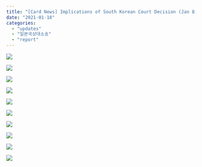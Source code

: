 ```yaml
---
title: "[Card News] Implications of South Korean Court Decision (Jan 8, 2021) on Japanese military sexual slavery victim’s lawsuit against Japanese Government"
date: "2021-01-18"
categories: 
  - "updates"
  - "일본국상대소송"
  - "report"
---
```


![](https://womenandwar.net/kr/wp-content/uploads/2021/01/카드뉴스영어_승소의미_210115_001-1024x1024.jpg)

![](https://womenandwar.net/kr/wp-content/uploads/2021/01/카드뉴스영어_승소의미_210115_002-1024x1024.jpg)

![](https://womenandwar.net/kr/wp-content/uploads/2021/01/카드뉴스영어_승소의미_210115_003-1024x1024.jpg)

![](https://womenandwar.net/kr/wp-content/uploads/2021/01/카드뉴스영어_승소의미_210115_004-1024x1024.jpg)

![](https://womenandwar.net/kr/wp-content/uploads/2021/01/카드뉴스영어_승소의미_210115_005-1024x1024.jpg)

![](https://womenandwar.net/kr/wp-content/uploads/2021/01/카드뉴스영어_승소의미_210115_006-1024x1024.jpg)

![](https://womenandwar.net/kr/wp-content/uploads/2021/01/카드뉴스영어_승소의미_210115_007-1024x1024.jpg)

![](https://womenandwar.net/kr/wp-content/uploads/2021/01/카드뉴스영어_승소의미_210115_008-1024x1024.jpg)

![](https://womenandwar.net/kr/wp-content/uploads/2021/01/카드뉴스영어_승소의미_210115_009-1024x1024.jpg)

![](https://womenandwar.net/kr/wp-content/uploads/2021/01/카드뉴스영어_승소의미_210115_010-1024x1024.jpg)
